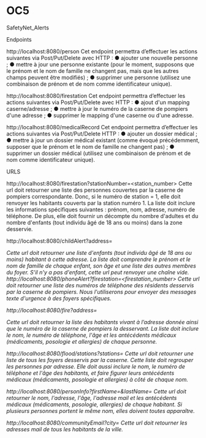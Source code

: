 # OC5
SafetyNet_Alerts

Endpoints


http://localhost:8080/person
Cet endpoint permettra d’effectuer les actions suivantes via Post/Put/Delete avec HTTP :
● ajouter une nouvelle personne ;
● mettre à jour une personne existante (pour le moment, supposons que le prénom et le nom de
famille ne changent pas, mais que les autres champs peuvent être modifiés) ;
● supprimer une personne (utilisez une combinaison de prénom et de nom comme identificateur
unique).

http://localhost:8080/firestation
Cet endpoint permettra d’effectuer les actions suivantes via Post/Put/Delete avec HTTP :
● ajout d'un mapping caserne/adresse ;
● mettre à jour le numéro de la caserne de pompiers d'une adresse ;
● supprimer le mapping d'une caserne ou d'une adresse.

http://localhost:8080/medicalRecord
Cet endpoint permettra d’effectuer les actions suivantes via Post/Put/Delete HTTP :
● ajouter un dossier médical ;
● mettre à jour un dossier médical existant (comme évoqué précédemment, supposer que le
prénom et le nom de famille ne changent pas) ;
● supprimer un dossier médical (utilisez une combinaison de prénom et de nom comme
identificateur unique).



URLS


http://localhost:8080/firestation?stationNumber=<station_number>
Cette url doit retourner une liste des personnes couvertes par la caserne de pompiers correspondante.
Donc, si le numéro de station = 1, elle doit renvoyer les habitants couverts par la station numéro 1. La liste
doit inclure les informations spécifiques suivantes : prénom, nom, adresse, numéro de téléphone. De plus,
elle doit fournir un décompte du nombre d'adultes et du nombre d'enfants (tout individu âgé de 18 ans ou
moins) dans la zone desservie.

http://localhost:8080/childAlert?address=<address>
Cette url doit retourner une liste d'enfants (tout individu âgé de 18 ans ou moins) habitant à cette adresse.
La liste doit comprendre le prénom et le nom de famille de chaque enfant, son âge et une liste des autres
membres du foyer. S'il n'y a pas d'enfant, cette url peut renvoyer une chaîne vide.
http://localhost:8080/phoneAlert?firestation=<firestation_number>
Cette url doit retourner une liste des numéros de téléphone des résidents desservis par la caserne de
pompiers. Nous l'utiliserons pour envoyer des messages texte d'urgence à des foyers spécifiques.

http://localhost:8080/fire?address=<address>
Cette url doit retourner la liste des habitants vivant à l’adresse donnée ainsi que le numéro de la caserne
de pompiers la desservant. La liste doit inclure le nom, le numéro de téléphone, l'âge et les antécédents
médicaux (médicaments, posologie et allergies) de chaque personne.

http://localhost:8080/flood/stations?stations=<a list of station_numbers>
Cette url doit retourner une liste de tous les foyers desservis par la caserne. Cette liste doit regrouper les
personnes par adresse. Elle doit aussi inclure le nom, le numéro de téléphone et l'âge des habitants, et
faire figurer leurs antécédents médicaux (médicaments, posologie et allergies) à côté de chaque nom.

http://localhost:8080/personInfo?firstName=<firstName>&lastName=<lastName>
Cette url doit retourner le nom, l'adresse, l'âge, l'adresse mail et les antécédents médicaux (médicaments,
posologie, allergies) de chaque habitant. Si plusieurs personnes portent le même nom, elles doivent
toutes apparaître.

http://localhost:8080/communityEmail?city=<city>
Cette url doit retourner les adresses mail de tous les habitants de la ville.
